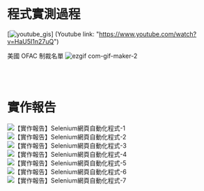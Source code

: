 # 程式實測過程

[![youtube_gis](https://github.com/0307eito/Portfolio/assets/66252302/edfbfdcd-396e-49d3-8b37-3e1732075390)]
(Youtube link: "https://www.youtube.com/watch?v=HaU5I1n27uQ")


美國 OFAC 制裁名單
![ezgif com-gif-maker-_2_](https://user-images.githubusercontent.com/66252302/99150038-d265c180-26cc-11eb-9fda-78b3c9aa0dcb.gif)

<br><br/>

# 實作報告
![【實作報告】Selenium網頁自動化程式-1](https://user-images.githubusercontent.com/66252302/125805538-ae61426b-0b78-491b-8ebe-fe72c0bb0209.png)
![【實作報告】Selenium網頁自動化程式-2](https://user-images.githubusercontent.com/66252302/125805539-544f82a3-33aa-47af-b3d7-8f8ef2718812.png)
![【實作報告】Selenium網頁自動化程式-3](https://user-images.githubusercontent.com/66252302/125805545-138a0f1d-0d5b-457a-9894-a0fbafff8cb6.png)
![【實作報告】Selenium網頁自動化程式-4](https://user-images.githubusercontent.com/66252302/125805507-49c3c7bb-9cc6-42c1-90fa-7e73508eeac9.png)
![【實作報告】Selenium網頁自動化程式-5](https://user-images.githubusercontent.com/66252302/125805520-1c52775a-6804-4168-832c-7c91da01b9ab.png)
![【實作報告】Selenium網頁自動化程式-6](https://user-images.githubusercontent.com/66252302/125805526-4fafe759-5d2e-454a-898f-0f8162fe0e60.png)
![【實作報告】Selenium網頁自動化程式-7](https://user-images.githubusercontent.com/66252302/125805531-85049152-fd56-484b-8744-72d14dd93218.png)


